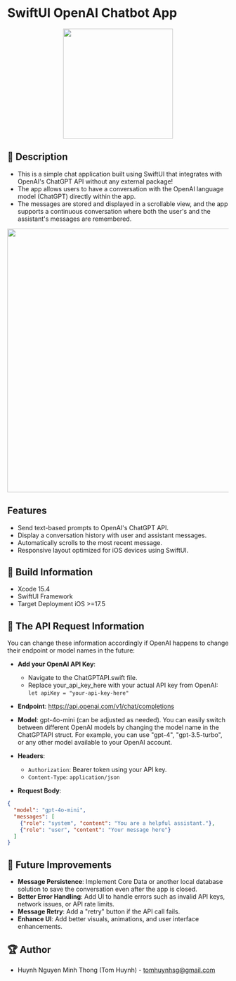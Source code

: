 # SwiftUI OpenAI Chatbot App

<p align="center">
  <img width="250" src="https://i.imgur.com/4aNAcED.jpeg">
</p>


## 📖 Description

- This is a simple chat application built using SwiftUI that integrates with OpenAI's ChatGPT API without any external package!
- The app allows users to have a conversation with the OpenAI language model (ChatGPT) directly within the app.
- The messages are stored and displayed in a scrollable view, and the app supports a continuous conversation where both the user's and the assistant's messages are remembered.

<p align="center">
  <img src="https://i.imgur.com/DHu7D8c.png" height="600" > 
</p>

## Features
- Send text-based prompts to OpenAI's ChatGPT API.
- Display a conversation history with user and assistant messages.
- Automatically scrolls to the most recent message.
- Responsive layout optimized for iOS devices using SwiftUI.







## 🔧 Build Information
- Xcode 15.4
- SwiftUI Framework
- Target Deployment iOS >=17.5

## 🔑 The API Request Information
You can change these information accordingly if OpenAI happens to change their endpoint or model names in the future:
- **Add your OpenAI API Key**:
  - Navigate to the ChatGPTAPI.swift file.
  - Replace your_api_key_here with your actual API key from OpenAI:
`let apiKey = "your-api-key-here"`


- **Endpoint**: https://api.openai.com/v1/chat/completions
- **Model**: gpt-4o-mini (can be adjusted as needed). You can easily switch between different OpenAI models by changing the model name in the ChatGPTAPI struct. For example, you can use "gpt-4", "gpt-3.5-turbo", or any other model available to your OpenAI account.
- **Headers**:
  - `Authorization`: Bearer token using your API key.
  - `Content-Type`: `application/json`
- **Request Body**:

```json
{
  "model": "gpt-4o-mini",
  "messages": [
    {"role": "system", "content": "You are a helpful assistant."},
    {"role": "user", "content": "Your message here"}
  ]
}
```

## 🔮 Future Improvements
- **Message Persistence**: Implement Core Data or another local database solution to save the conversation even after the app is closed.
- **Better Error Handling**: Add UI to handle errors such as invalid API keys, network issues, or API rate limits.
- **Message Retry**: Add a "retry" button if the API call fails.
- **Enhance UI**: Add better visuals, animations, and user interface enhancements.

## 🏆 Author
- Huynh Nguyen Minh Thong (Tom Huynh) - tomhuynhsg@gmail.com
